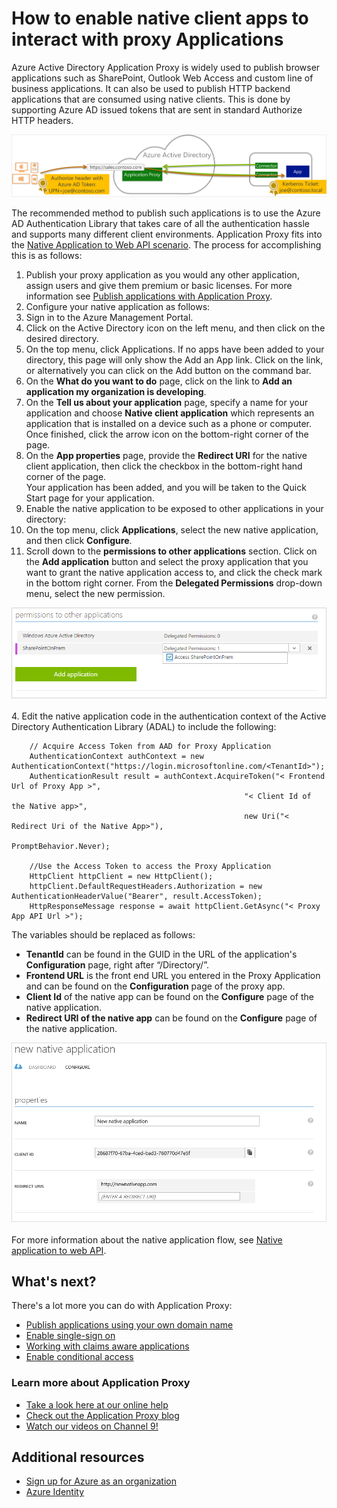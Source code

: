 <properties
	pageTitle="How to enable publishing of native client apps with proxy applications | Microsoft Azure"
	description="Covers how to enable native client apps to communicate with Azure AD Application Proxy Connector to provide secure remote access to your on-premises apps."
	services="active-directory"
	documentationCenter=""
	authors="rkarlin"
	manager="steven.powell"
	editor=""/>

<tags
	ms.service="active-directory"
	ms.workload="identity"
	ms.tgt_pltfrm="na"
	ms.devlang="na"
	ms.topic="article"
	ms.date="11/02/2015"
	ms.author="rkarlin"/>

# How to enable native client apps to interact with proxy Applications
Azure Active Directory Application Proxy is widely used to publish browser applications such as SharePoint, Outlook Web Access and custom line of business applications. It can also be used to publish HTTP backend applications that are consumed using native clients. This is done by supporting Azure AD issued tokens that are sent in standard Authorize HTTP headers.


![](./media/active-directory-application-proxy-native-client/richclientflow.png)


The recommended method to publish such applications is to use the Azure AD Authentication Library that takes care of all the authentication hassle and supports many different client environments. Application Proxy fits into the [Native Application to Web API scenario](https://azure.microsoft.com/documentation/articles/active-directory-authentication-scenarios/#native-application-to-web-api). The process for accomplishing this is as follows:

1. Publish your proxy application as you would any other application, assign users and give them premium or basic licenses. For more information see  [Publish applications with Application Proxy](active-directory-application-proxy-publish.md).
2. Configure your native application as follows:
  3. Sign in to the Azure Management Portal.
  4. Click on the Active Directory icon on the left menu, and then click on the desired directory.
  5. On the top menu, click Applications. If no apps have been added to your directory, this page will only show the Add an App link. Click on the link, or alternatively you can click on the Add button on the command bar.
  4. On the **What do you want to do** page, click on the link to **Add an application my organization is developing**.
  5. On the **Tell us about your application** page, specify a name for your application and choose **Native client application** which represents an application that is installed on a device such as a phone or computer. Once finished, click the arrow icon on the bottom-right corner of the page.
  6. On the **App properties** page, provide the **Redirect URI** for the native client application, then click the checkbox in the bottom-right hand corner of the page. </br>Your application has been added, and you will be taken to the Quick Start page for your application. 
8. Enable the native application to be exposed to other applications in your directory:
  9. On the top menu, click **Applications**, select the new native application, and then click **Configure**.
  10. Scroll down to the **permissions to other applications** section. Click on the **Add application** button and select the proxy application that you want to grant the native application access to, and click the check mark in the bottom right corner. From the **Delegated Permissions** drop-down menu, select the new permission. </br>

![](./media/active-directory-application-proxy-native-client/delegate_native_app.png) </br></br>
4. Edit the native application code in the authentication context of the Active Directory Authentication Library (ADAL) to include the following: 

		// Acquire Access Token from AAD for Proxy Application
		AuthenticationContext authContext = new AuthenticationContext("https://login.microsoftonline.com/<TenantId>");
		AuthenticationResult result = authContext.AcquireToken("< Frontend Url of Proxy App >", 
                                                        "< Client Id of the Native app>", 
                                                        new Uri("< Redirect Uri of the Native App>"), 
                                                        PromptBehavior.Never);
		
		//Use the Access Token to access the Proxy Application
		HttpClient httpClient = new HttpClient();
		httpClient.DefaultRequestHeaders.Authorization = new AuthenticationHeaderValue("Bearer", result.AccessToken);
		HttpResponseMessage response = await httpClient.GetAsync("< Proxy App API Url >");

The variables should be replaced as follows:


- **TenantId** can be found in the GUID in the URL of the application's **Configuration** page, right after “/Directory/”.
- **Frontend URL** is the front end URL you entered in the Proxy Application and can be found on the **Configuration** page of the proxy app.
- **Client Id** of the native app can be found on the **Configure** page of the native application.
- **Redirect URI of the native app** can be found on the **Configure** page of the native application.

![](./media/active-directory-application-proxy-native-client/new_native_app.png) 
</br> </br>For more information about the native application flow, see [Native application to web API](https://azure.microsoft.com/en-us/documentation/articles/active-directory-authentication-scenarios/#native-application-to-web-api). 






## What's next?
There's a lot more you can do with Application Proxy:


- [Publish applications using your own domain name](active-directory-application-proxy-custom-domains.md)
- [Enable single-sign on](active-directory-application-proxy-sso-using-kcd.md)
- [Working with claims aware applications](active-directory-application-proxy-claims-aware-apps.md)
- [Enable conditional access](active-directory-application-proxy-conditional-access.md)


### Learn more about Application Proxy
- [Take a look here at our online help](active-directory-application-proxy-enable.md)
- [Check out the Application Proxy blog](http://blogs.technet.com/b/applicationproxyblog/)
- [Watch our videos on Channel 9!](http://channel9.msdn.com/events/Ignite/2015/BRK3864)

## Additional resources
* [Sign up for Azure as an organization](sign-up-organization.md)
* [Azure Identity](fundamentals-identity.md)
